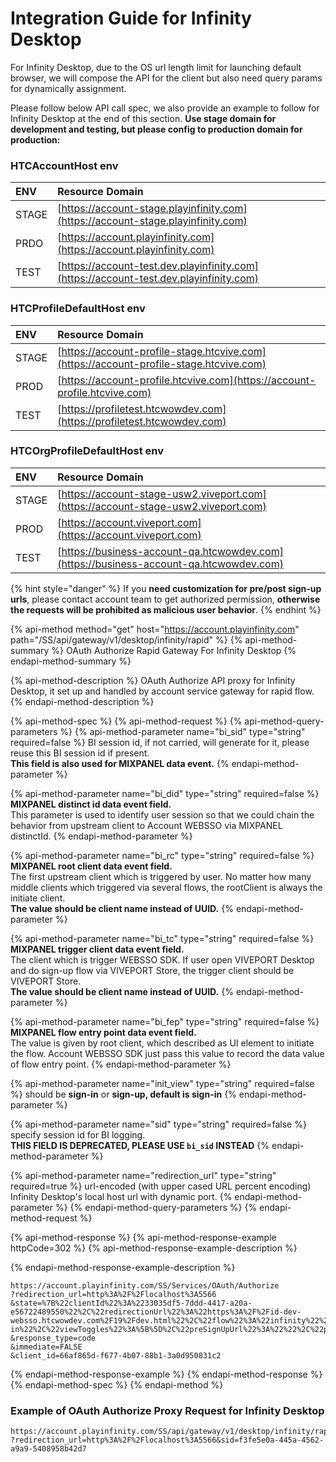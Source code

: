 # Integration Guide for Infinity Desktop

For Infinity Desktop, due to the OS url length limit for launching default browser, we will compose the API for the client but also need query params for dynamically assignment. 

Please follow below API call spec, we also provide an example to follow for Infinity Desktop at the end of this section. **Use stage domain for development and testing, but please config to production domain for production:**

### HTCAccountHost env

| ENV | Resource Domain |
| :--- | :--- |
| STAGE | [​https://account-stage.playinfinity.com](https://account-stage.playinfinity.com) |
| PRDO | [​https://account.playinfinity.com​](https://account.playinfinity.com) |
| TEST | [​https://account-test.dev.playinfinity.com](https://account-test.dev.playinfinity.com) |

### HTCProfileDefaultHost env

| ENV | Resource Domain |
| :--- | :--- |
| STAGE | [https://account-profile-stage.htcvive.com](https://account-profile-stage.htcvive.com) |
| PROD | [https://account-profile.htcvive.com](https://account-profile.htcvive.com) |
| TEST | [https://profiletest.htcwowdev.com](https://profiletest.htcwowdev.com) |

### HTCOrgProfileDefaultHost env

| ENV | Resource Domain |
| :--- | :--- |
| STAGE | [https://account-stage-usw2.viveport.com](https://account-stage-usw2.viveport.com) |
| PROD | [https://account.viveport.com](https://account.viveport.com) |
| TEST | [https://business-account-qa.htcwowdev.com](https://business-account-qa.htcwowdev.com) |

{% hint style="danger" %}
If you **need customization for pre/post sign-up urls**, please contact account team to get authorized permission, **otherwise the requests will be prohibited as malicious user behavior**.
{% endhint %}

{% api-method method="get" host="https://account.playinfinity.com" path="/SS/api/gateway/v1/desktop/infinity/rapid" %}
{% api-method-summary %}
 OAuth Authorize Rapid Gateway For Infinity Desktop
{% endapi-method-summary %}

{% api-method-description %}
OAuth Authorize API proxy for Infinity Desktop, it set up and handled by account service gateway for rapid flow.
{% endapi-method-description %}

{% api-method-spec %}
{% api-method-request %}
{% api-method-query-parameters %}
{% api-method-parameter name="bi\_sid" type="string" required=false %}
BI session id, if not carried, will generate for it, please reuse this BI session id if present.   
**This field is also used for MIXPANEL data event.**
{% endapi-method-parameter %}

{% api-method-parameter name="bi\_did" type="string" required=false %}
**MIXPANEL distinct id data event field.**  
This parameter is used to identify user session so that we could chain the behavior from upstream client to Account WEBSSO via MIXPANEL distinctId.
{% endapi-method-parameter %}

{% api-method-parameter name="bi\_rc" type="string" required=false %}
**MIXPANEL root client data event field.**  
The first upstream client which is triggered by user. No matter how many middle clients which triggered via several flows, the rootClient is always the initiate client.  
**The value should be client name instead of UUID.**
{% endapi-method-parameter %}

{% api-method-parameter name="bi\_tc" type="string" required=false %}
**MIXPANEL trigger client data event field.**   
The client which is trigger WEBSSO SDK. If user open VIVEPORT Desktop and do sign-up flow via VIVEPORT Store, the trigger client should be VIVEPORT Store.   
**The value should be client name instead of UUID.**
{% endapi-method-parameter %}

{% api-method-parameter name="bi\_fep" type="string" required=false %}
**MIXPANEL flow entry point data event field.**   
The value is given by root client, which described as UI element to initiate the flow. Account WEBSSO SDK just pass this value to record the data value of flow entry point.
{% endapi-method-parameter %}

{% api-method-parameter name="init\_view" type="string" required=false %}
should be **sign-in** or **sign-up, default is sign-in**
{% endapi-method-parameter %}

{% api-method-parameter name="sid" type="string" required=false %}
specify session id for BI logging.   
**THIS FIELD IS DEPRECATED, PLEASE USE `bi_sid` INSTEAD**
{% endapi-method-parameter %}

{% api-method-parameter name="redirection\_url" type="string" required=true %}
url-encoded \(with upper cased URL percent encoding\) Infinity Desktop's local host url with dynamic port.
{% endapi-method-parameter %}
{% endapi-method-query-parameters %}
{% endapi-method-request %}

{% api-method-response %}
{% api-method-response-example httpCode=302 %}
{% api-method-response-example-description %}

{% endapi-method-response-example-description %}

```
https://account.playinfinity.com/SS/Services/OAuth/Authorize
?redirection_url=http%3A%2F%2Flocalhost%3A5566
&state=%7B%22clientId%22%3A%2233035df5-7ddd-4417-a20a-e56722489550%22%2C%22redirectionUrl%22%3A%22https%3A%2F%2Fid-dev-websso.htcwowdev.com%2F19%2Fdev.html%22%2C%22flow%22%3A%22infinity%22%2C%22initView%22%3A%22sign-in%22%2C%22viewToggles%22%3A%5B%5D%2C%22preSignUpUrl%22%3A%22%22%2C%22postSignUpUrl%22%3A%22%22%7D
&response_type=code
&immediate=FALSE
&client_id=66af865d-f677-4b07-88b1-3a0d950831c2
```
{% endapi-method-response-example %}
{% endapi-method-response %}
{% endapi-method-spec %}
{% endapi-method %}

### Example of OAuth Authorize Proxy Request for Infinity Desktop

```text
https://account.playinfinity.com/SS/api/gateway/v1/desktop/infinity/rapid
?redirection_url=http%3A%2F%2Flocalhost%3A5566&sid=f3fe5e0a-445a-4562-a9a9-5408958b42d7
```

